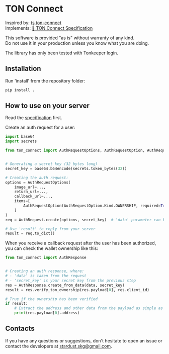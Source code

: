 # TON Connect

Inspired by: [ts ton-connect](https://github.com/tonkeeper/ton-connect) <br>
Implements: [📄 TON Connect Specification](https://github.com/tonkeeper/ton-connect/blob/main/TonConnectSpecification.md)

This software is provided "as is" without warranty of any kind.<br>
Do not use it in your production unless you know what you are doing.

The library has only been tested with Tonkeeper login.

## Installation
Run 'install' from the repository folder:
```bash
pip install .
```

## How to use on your server

Read the [specification](https://github.com/tonkeeper/ton-connect/blob/main/TonConnectSpecification.md) first.

Create an auth request for a user:
```python
import base64
import secrets

from ton_connect import AuthRequestOptions, AuthRequestOption, AuthRequest


# Generating a secret key (32 bytes long)
secret_key = base64.b64encode(secrets.token_bytes(32))

# Creating the auth request: 
options = AuthRequestOptions(
    image_url=...,
    return_url=...,
    callback_url=...,
    items=[
        AuthRequestOption(AuthRequestOption.Kind.OWNERSHIP, required=True)
    ]
)
req = AuthRequest.create(options, secret_key)  # 'data' parameter can be passed with your custom data

# Use 'result' to reply from your server
result = req.to_dict()
```

When you receive a callback request after the user has been authorized, 
you can check the wallet ownership like this:
```python
from ton_connect import AuthResponse


# Creating an auth response, where:
# - 'data' is taken from the request
# - 'secret_key' is your secret key from the previous step
res = AuthResponse.create_from_data(data, secret_key)
result = res.verify_ton_ownership(res.payload[0], res.client_id)

# True if the ownership has been verified
if result:
    # Extract the address and other data from the payload as simple as that:
    print(res.payload[0].address)
```

## Contacts

If you have any questions or suggestions, don't hesitate to open an issue or contact the developers at
stardust.skg@gmail.com.
